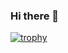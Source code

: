 ### Hi there 👋

[![trophy](https://github-profile-trophy.vercel.app/?username=debora-evilaine)](https://github.com/ryo-ma/github-profile-trophy)

<!--
**debora-evilaine/debora-evilaine** is a ✨ _special_ ✨ repository because its `README.md` (this file) appears on your GitHub profile.

Here are some ideas to get you started:

- 🔭 I’m currently working on ...
- 🌱 I’m currently learning ...
- 👯 I’m looking to collaborate on ...
- 🤔 I’m looking for help with ...
- 💬 Ask me about ...
- 📫 How to reach me: ...
- 😄 Pronouns: ...
- ⚡ Fun fact: ...
-->
